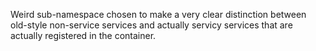 Weird sub-namespace chosen to make a very clear distinction between old-style non-service services and actually servicy
services that are actually registered in the container.
